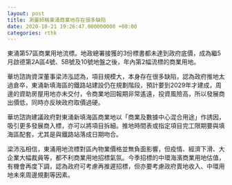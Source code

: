 ```yaml
---
layout: post
title: 測量師稱東涌商業地存在很多缺陷
date: 2020-10-21 19:26:47.000000000 +08:00
categories: rthk
---
```


東涌第57區商業用地流標。地政總署接獲的3份標書都未達到政府底價，成為繼5月啟德第2A區4號、5B號及10號地盤之後，年內第2幅流標的商業用地。

華坊諮詢資深董事梁沛泓認為，項目規模大，本身存在很多缺陷，認為政府推地太過倉卒，東涌新填海區的鐵路站建設仍在規劃階段，預計要到2029年才建成，周邊的資助房屋用地亦未交付，令商業地回報期非常遙遠，投資風險高，所以發展商出價低，同時亦反映政府取價過硬。

華坊諮詢建議政府對東涌新填海區商業地以「商業及數據中心混合用途」作誘因，吸引更多發展商入標，亦可以將項目拆細。推地時間表或指定項目完工限期要與填海區配套，尤其是與鐵路站落成日期吻合。

梁沛泓相信，東涌用地流標對區內物業價格並無負面影響，但疫情、經濟下滑、大企業大幅裁員等，都不利商業用地招標氣氛。今季招標的中環海濱商業用地估值，有機會再度下調，認為政府可考慮再推遲招標，但亦要考慮政府賣地收入、中環用地未來周邊規劃等因素。
